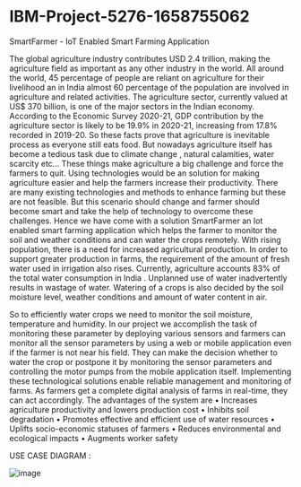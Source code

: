# IBM-Project-5276-1658755062
SmartFarmer - IoT Enabled Smart Farming Application

The global agriculture industry contributes USD 2.4 trillion, making the agriculture field as important as any other industry in the world. All around the world, 45 percentage of people are reliant on agriculture for their livelihood an in India almost 60 percentage of the population are involved in agriculture and related activities. The agriculture sector, currently valued at US$ 370 billion, is one of the major sectors in the Indian economy. According to the Economic Survey 2020-21, GDP contribution by the agriculture sector is likely to be 19.9% in 2020-21, increasing from 17.8% recorded in 2019-20. So these facts prove that agriculture is inevitable process as everyone still eats food.
But nowadays agriculture itself has become a tedious task due to climate change , natural calamities, water scarcity etc… These things make agriculture a big challenge and force the farmers to quit. Using technologies would be an solution for making agriculture easier and help the farmers increase their productivity. There are many existing technologies and methods to enhance farming but these are not feasible. But this scenario should change and farmer should become smart and take the help of technology to overcome these challenges. Hence we have come with a solution SmartFarmer an Iot enabled smart farming application which helps the farmer to   monitor the soil and weather conditions and can water the crops remotely.
With rising population, there is a need for increased agricultural production. In order to support greater production in farms, the requirement of the amount of fresh  water used in irrigation also rises. Currently, agriculture  accounts 83% of the total water consumption in India . Unplanned use of water inadvertently results in wastage of water. Watering of a crops is also decided by the soil moisture level, weather conditions and amount of water content in air.

So to efficiently water crops we need to monitor the soil moisture, temperature and humidity. In our project we accomplish the task of monitoring these parameter by deploying various sensors and farmers can monitor all the sensor parameters by using a web or mobile application even if the farmer is not near his field. They can make the decision whether to water the crop or postpone it by monitoring the sensor parameters and controlling the motor pumps from the mobile application itself.
Implementing these technological solutions enable reliable management and monitoring of farms. As farmers get a complete digital analysis of farms in real-time, they can act accordingly. The advantages of the system are 
•	Increases agriculture productivity and lowers production cost
•	Inhibits soil degradation
•	Promotes effective and efficient use of water resources
•	Uplifts socio-economic statuses of farmers
•	Reduces environmental and ecological impacts
•	Augments worker safety

USE CASE DIAGRAM :

![image](https://user-images.githubusercontent.com/58044483/192590689-cf22807d-135d-4748-a1b6-efc29698497d.png)
